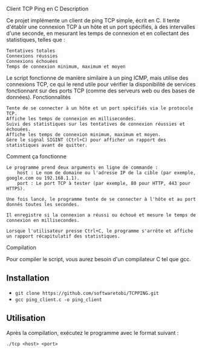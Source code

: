 Client TCP Ping en C
Description

Ce projet implémente un client de ping TCP simple, écrit en C. Il tente d'établir une connexion TCP à un hôte et un port spécifiés, à des intervalles d'une seconde, en mesurant les temps de connexion et en collectant des statistiques, telles que :

    Tentatives totales
    Connexions réussies
    Connexions échouées
    Temps de connexion minimum, maximum et moyen

Le script fonctionne de manière similaire à un ping ICMP, mais utilise des connexions TCP, ce qui le rend utile pour vérifier la disponibilité de services fonctionnant sur des ports TCP (comme des serveurs web ou des bases de données).
Fonctionnalités

    Tente de se connecter à un hôte et un port spécifiés via le protocole TCP.
    Affiche les temps de connexion en millisecondes.
    Suivi des statistiques sur les tentatives de connexion réussies et échouées.
    Affiche les temps de connexion minimum, maximum et moyen.
    Gère le signal SIGINT (Ctrl+C) pour afficher un rapport des statistiques avant de quitter.

Comment ça fonctionne

    Le programme prend deux arguments en ligne de commande :
        host : Le nom de domaine ou l'adresse IP de la cible (par exemple, google.com ou 192.168.1.1).
        port : Le port TCP à tester (par exemple, 80 pour HTTP, 443 pour HTTPS).

    Une fois lancé, le programme tente de se connecter à l'hôte et au port donnés toutes les secondes.

    Il enregistre si la connexion a réussi ou échoué et mesure le temps de connexion en millisecondes.

    Lorsque l'utilisateur presse Ctrl+C, le programme s'arrête et affiche un rapport récapitulatif des statistiques.

Compilation

Pour compiler le script, vous aurez besoin d'un compilateur C tel que gcc.

## Installation 
- `git clone https://github.com/softwaretobi/TCPPING.git`
- `gcc ping_client.c -o ping_client`

## Utilisation

Après la compilation, exécutez le programme avec le format suivant :

`./tcp <host> <port>`

